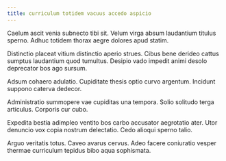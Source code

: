 ```yaml
---
title: curriculum totidem vacuus accedo aspicio
---
```


Caelum ascit venia subnecto tibi sit. Velum virga absum laudantium titulus sperno. Adhuc totidem thorax aegre dolores apud statim.

Distinctio placeat vitium distinctio aperio strues. Cibus bene derideo cattus sumptus laudantium quod tumultus. Desipio vado impedit animi desolo deprecator bos ago sursum.

Adsum cohaero adulatio. Cupiditate thesis optio curvo argentum. Incidunt suppono caterva dedecor.

Administratio summopere vae cupiditas una tempora. Solio solitudo terga articulus. Corporis cur cubo.

Expedita bestia adimpleo ventito bos carbo accusator aegrotatio ater. Utor denuncio vox copia nostrum delectatio. Cedo alioqui sperno talio.

Arguo veritatis totus. Caveo avarus cervus. Adeo facere coniuratio vesper thermae curriculum tepidus bibo aqua sophismata.
